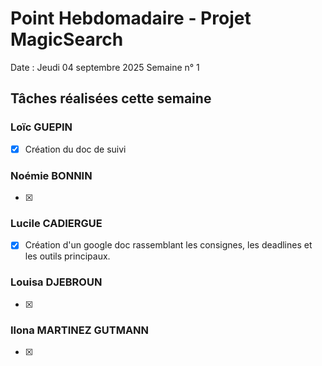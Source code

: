 # Point Hebdomadaire - Projet MagicSearch

Date : Jeudi 04 septembre 2025
Semaine n° 1

## Tâches réalisées cette semaine

### Loïc GUEPIN
- [x] Création du doc de suivi

### Noémie BONNIN
- [x] 

### Lucile CADIERGUE
- [x] Création d'un google doc rassemblant les consignes, les deadlines et les outils principaux.


### Louisa DJEBROUN
- [x] 

### Ilona MARTINEZ GUTMANN
- [x] 